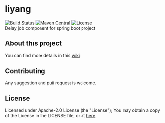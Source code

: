 # liyang
[![Build Status](https://travis-ci.org/TheBund1st/liyang.svg?branch=master)](https://travis-ci.org/TheBund1st/liyang)
[![Maven Central](https://maven-badges.herokuapp.com/maven-central/com.github.hippoom/delay-job-starter/badge.svg)](https://maven-badges.herokuapp.com/maven-central/com.github.hippoom/delay-job-starter)
[![License](https://img.shields.io/badge/License-Apache%202.0-blue.svg)](https://opensource.org/licenses/Apache-2.0)    
Delay job component for spring boot project

## About this project

You can find more details in this [wiki](https://github.com/TheBund1st/liyang/wiki)

## Contributing

Any suggestion and pull request is welcome.

## License

Licensed under Apache-2.0 License (the "License"); You may obtain a copy of the License in the LICENSE file, or at [here](https://github.com/TheBund1st/liyang/blob/master/LICENSE).